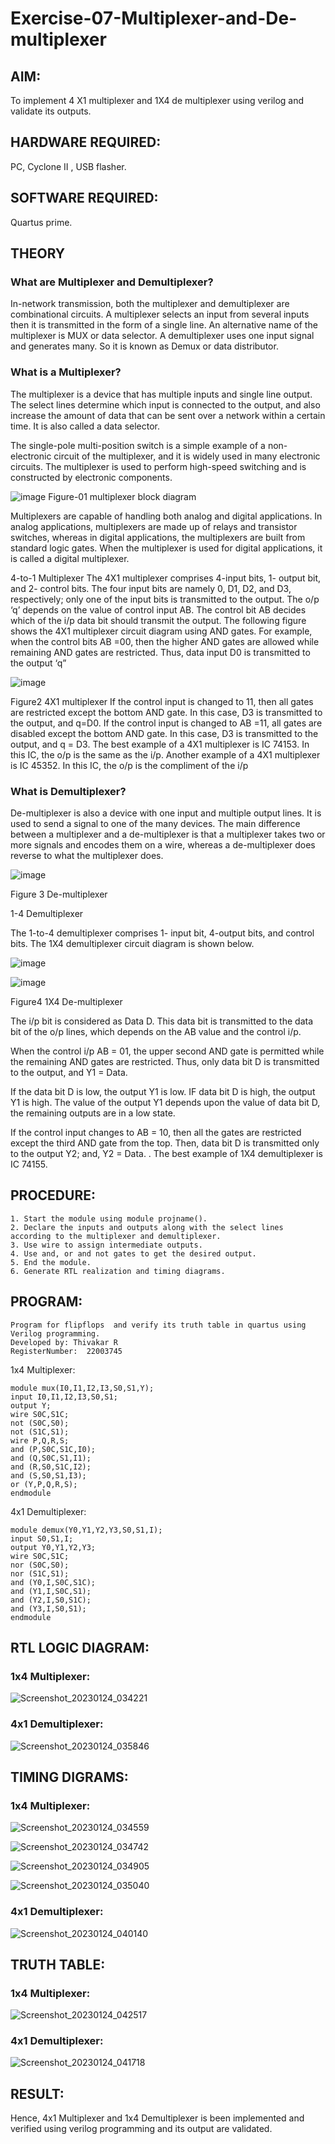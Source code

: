 # Exercise-07-Multiplexer-and-De-multiplexer

## AIM:

To implement 4 X1 multiplexer and 1X4 de multiplexer using verilog and validate its outputs.

## HARDWARE REQUIRED:  

PC, Cyclone II , USB flasher.

## SOFTWARE REQUIRED: 

Quartus prime.

## THEORY 

### What are Multiplexer and Demultiplexer?
In-network transmission, both the multiplexer and demultiplexer are combinational circuits. A multiplexer selects an input from several inputs then it is transmitted in the form of a single line. An alternative name of the multiplexer is MUX or data selector. A demultiplexer uses one input signal and generates many. So it is known as Demux or data distributor.

### What is a Multiplexer?
The multiplexer is a device that has multiple inputs and single line output. The select lines determine which input is connected to the output, and also increase the amount of data that can be sent over a network within a certain time. It is also called a data selector.

The single-pole multi-position switch is a simple example of a non-electronic circuit of the multiplexer, and it is widely used in many electronic circuits. The multiplexer is used to perform high-speed switching and is constructed by electronic components.

![image](https://user-images.githubusercontent.com/36288975/170912485-73c395c7-23c0-4e78-a53d-a2f0d07d9662.png)
          Figure-01 multiplexer block diagram 

Multiplexers are capable of handling both analog and digital applications. In analog applications, multiplexers are made up of relays and transistor switches, whereas in digital applications, the multiplexers are built from standard logic gates. When the multiplexer is used for digital applications, it is called a digital multiplexer.

4-to-1 Multiplexer
The 4X1 multiplexer comprises 4-input bits, 1- output bit, and 2- control bits. The four input bits are namely 0, D1, D2, and D3, respectively; only one of the input bits is transmitted to the output. The o/p ‘q’ depends on the value of control input AB. The control bit AB decides which of the i/p data bit should transmit the output. The following figure shows the 4X1 multiplexer circuit diagram using AND gates. For example, when the control bits AB =00, then the higher AND gates are allowed while remaining AND gates are restricted. Thus, data input D0 is transmitted to the output ‘q”

![image](https://user-images.githubusercontent.com/36288975/170912568-3598c60a-5035-41f3-b0c4-ccedba13aca5.png)


Figure2 4X1 multiplexer 
If the control input is changed to 11, then all gates are restricted except the bottom AND gate. In this case, D3 is transmitted to the output, and q=D0. If the control input is changed to AB =11, all gates are disabled except the bottom AND gate. In this case, D3 is transmitted to the output, and q = D3. The best example of a 4X1 multiplexer is IC 74153. In this IC, the o/p is the same as the i/p. Another example of a 4X1 multiplexer is IC 45352. In this IC, the o/p is the compliment of the i/p


### What is Demultiplexer?
De-multiplexer is also a device with one input and multiple output lines. It is used to send a signal to one of the many devices. The main difference between a multiplexer and a de-multiplexer is that a multiplexer takes two or more signals and encodes them on a wire, whereas a de-multiplexer does reverse to what the multiplexer does.

![image](https://user-images.githubusercontent.com/36288975/170912606-a30e4b74-1726-4430-b245-2c3c3d9c232d.png)

Figure 3 De-multiplexer 

1-4 Demultiplexer

The 1-to-4 demultiplexer comprises 1- input bit, 4-output bits, and control bits. The 1X4 demultiplexer circuit diagram is shown below.

![image](https://user-images.githubusercontent.com/36288975/170912683-00fb746a-1d45-4023-91d1-3a70b841073c.png)

![image](https://user-images.githubusercontent.com/36288975/170912741-7cbd52af-7e0d-4be3-b5c6-6fb9c4eca7c9.png)

Figure4 1X4 De-multiplexer 

The i/p bit is considered as Data D. This data bit is transmitted to the data bit of the o/p lines, which depends on the AB value and the control i/p.

When the control i/p AB = 01, the upper second AND gate is permitted while the remaining AND gates are restricted. Thus, only data bit D is transmitted to the output, and Y1 = Data.

If the data bit D is low, the output Y1 is low. IF data bit D is high, the output Y1 is high. The value of the output Y1 depends upon the value of data bit D, the remaining outputs are in a low state.

If the control input changes to AB = 10, then all the gates are restricted except the third AND gate from the top. Then, data bit D is transmitted only to the output Y2; and, Y2 = Data. . The best example of 1X4 demultiplexer is IC 74155.

 
 
## PROCEDURE:

```
1. Start the module using module projname().
2. Declare the inputs and outputs along with the select lines according to the multiplexer and demultiplexer.
3. Use wire to assign intermediate outputs.
4. Use and, or and not gates to get the desired output.
5. End the module.
6. Generate RTL realization and timing diagrams.
```

## PROGRAM:
```
Program for flipflops  and verify its truth table in quartus using Verilog programming.
Developed by: Thivakar R
RegisterNumber:  22003745
```
1x4 Multiplexer:
```
module mux(I0,I1,I2,I3,S0,S1,Y);
input I0,I1,I2,I3,S0,S1;
output Y;
wire S0C,S1C;
not (S0C,S0);
not (S1C,S1);
wire P,Q,R,S;
and (P,S0C,S1C,I0);
and (Q,S0C,S1,I1);
and (R,S0,S1C,I2);
and (S,S0,S1,I3);
or (Y,P,Q,R,S);
endmodule

```

4x1 Demultiplexer:
```
module demux(Y0,Y1,Y2,Y3,S0,S1,I);
input S0,S1,I;
output Y0,Y1,Y2,Y3;
wire S0C,S1C;
nor (S0C,S0);
nor (S1C,S1);
and (Y0,I,S0C,S1C);
and (Y1,I,S0C,S1);
and (Y2,I,S0,S1C);
and (Y3,I,S0,S1);
endmodule

```

## RTL LOGIC DIAGRAM: 

### 1x4 Multiplexer:

![Screenshot_20230124_034221](https://user-images.githubusercontent.com/118348224/214265440-1927664f-350d-449e-99fe-4411b94bbc7e.png)


### 4x1 Demultiplexer:

![Screenshot_20230124_035846](https://user-images.githubusercontent.com/118348224/214269311-c6e9643d-73c5-4f1b-823d-78222a33057d.png)


## TIMING DIGRAMS:  

### 1x4 Multiplexer:

![Screenshot_20230124_034559](https://user-images.githubusercontent.com/118348224/214267221-3d43caa8-1a5c-4366-b595-8d07adc47b7e.png)

![Screenshot_20230124_034742](https://user-images.githubusercontent.com/118348224/214267252-4fb0c512-92aa-4b98-bb8c-68f26885be0c.png)

![Screenshot_20230124_034905](https://user-images.githubusercontent.com/118348224/214267266-971fe365-a4f2-42f2-88af-02a8214073c5.png)

![Screenshot_20230124_035040](https://user-images.githubusercontent.com/118348224/214267281-d0feece9-ed59-4a01-b4fa-1fb7cc769660.png)


### 4x1 Demultiplexer:

![Screenshot_20230124_040140](https://user-images.githubusercontent.com/118348224/214269383-e0139c00-284e-4a17-9ce9-d861b83190ad.png)


## TRUTH TABLE: 


### 1x4 Multiplexer:

![Screenshot_20230124_042517](https://user-images.githubusercontent.com/118348224/214273877-c9c242c1-70db-4988-afc8-2fd0b0448a0b.png)


### 4x1 Demultiplexer:

![Screenshot_20230124_041718](https://user-images.githubusercontent.com/118348224/214272335-e4121663-61bf-4afa-9d10-664666f92c86.png)


## RESULT:

Hence, 4x1 Multiplexer and 1x4 Demultiplexer is been implemented and verified using verilog programming and its output are validated.
